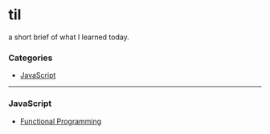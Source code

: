 # til
a short brief of what I learned today.

### Categories

* [JavaScript](#javascript)

------

### JavaScript

- [Functional Programming](javascript/functional-programming.md)
